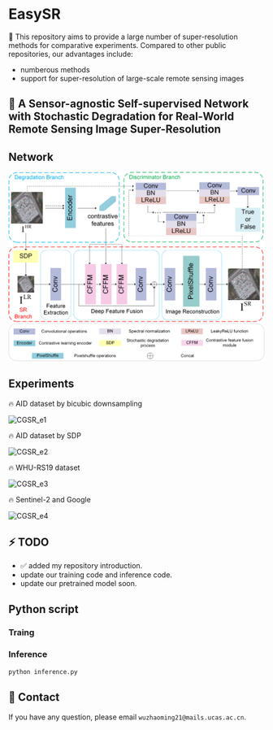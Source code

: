 # EasySR

🚩 This repository aims to provide a large number of super-resolution methods for comparative experiments. Compared to other public repositories, our advantages include:

* numberous methods
* support for super-resolution of large-scale remote sensing images

## 📖 A Sensor-agnostic Self-supervised Network with Stochastic Degradation for Real-World Remote Sensing Image Super-Resolution

## Network

![CGSR](./assets/whole_network3.png)

## Experiments

🔥 AID dataset by bicubic downsampling

![CGSR_e1](./assets/resbicubic.png)

🔥 AID dataset by SDP

![CGSR_e2](./assets/resblind.png)

🔥 WHU-RS19 dataset

![CGSR_e3](./assets/reswhu.png)

🔥 Sentinel-2 and Google

![CGSR_e4](./assets/resreal.png)

## ⚡ TODO

- ✅ added my repository introduction.
- update our training code and inference code.
- update our pretrained model soon.

## Python script

### Traing

### Inference

```sh
python inference.py
```

## 📧 Contact

If you have any question, please email `wuzhaoming21@mails.ucas.ac.cn`.

